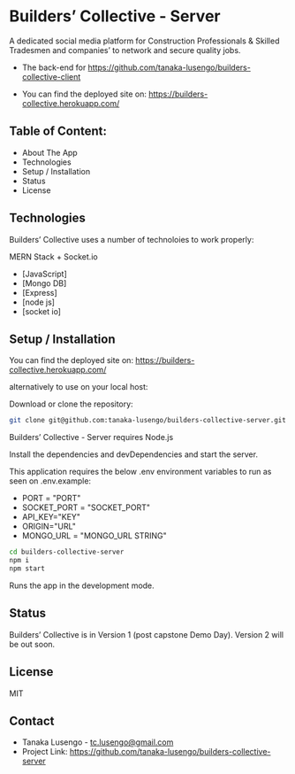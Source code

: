 # Builders’ Collective - Server

A dedicated social media platform for Construction Professionals & Skilled Tradesmen and companies’ to network and secure quality jobs.
- The back-end for https://github.com/tanaka-lusengo/builders-collective-client

- You can find the deployed site on: https://builders-collective.herokuapp.com/


## Table of Content:
- About The App
- Technologies
- Setup / Installation 
- Status
- License

## Technologies

Builders’ Collective uses a number of technoloies to work properly:

MERN Stack + Socket.io
- [JavaScript]
- [Mongo DB] 
- [Express] 
- [node js] 
- [socket io] 

## Setup / Installation

You can find the deployed site on: https://builders-collective.herokuapp.com/

alternatively to use on your local host:

Download or clone the repository: 
```sh
git clone git@github.com:tanaka-lusengo/builders-collective-server.git
```
Builders’ Collective - Server requires Node.js 

Install the dependencies and devDependencies and start the server.

This application requires the below .env environment variables to run as seen on .env.example:

- PORT = "PORT"
- SOCKET_PORT = "SOCKET_PORT"
- API_KEY="KEY"
- ORIGIN="URL"
- MONGO_URL = "MONGO_URL STRING"


```sh
cd builders-collective-server
npm i
npm start
```

Runs the app in the development mode.

## Status
Builders’ Collective is in Version 1 (post capstone Demo Day). Version 2 will be out soon.

## License

MIT

## Contact
- Tanaka Lusengo - tc.lusengo@gmail.com
- Project Link: https://github.com/tanaka-lusengo/builders-collective-server

